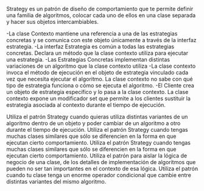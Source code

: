 Strategy es un patrón de diseño de comportamiento que te permite definir una familia de algoritmos, colocar cada uno de
ellos en una clase separada y hacer sus objetos intercambiables.

-La clase Contexto mantiene una referencia a una de las estrategias concretas y se comunica con este objeto únicamente a
través de la interfaz estrategia.
-La interfaz Estrategia es común a todas las estrategias concretas. Declara un método que la clase contexto utiliza para ejecutar una estrategia.
-Las Estrategias Concretas implementan distintas variaciones de un algoritmo que la clase contexto utiliza
-La clase contexto invoca el método de ejecución en el objeto de estrategia vinculado cada vez que necesita ejecutar el algoritmo. La clase contexto no sabe con qué tipo de estrategia funciona o cómo se ejecuta el algoritmo.
-El Cliente crea un objeto de estrategia específico y lo pasa a la clase contexto. La clase contexto expone un modificador set que permite a los clientes sustituir la estrategia asociada al contexto durante el tiempo de ejecución.

Utiliza el patrón Strategy cuando quieras utiliza distintas variantes de un algoritmo dentro de un objeto y poder cambiar
de un algoritmo a otro durante el tiempo de ejecución.
Utiliza el patrón Strategy cuando tengas muchas clases similares que sólo se diferencien en la forma en que ejecutan cierto comportamiento.
Utiliza el patrón Strategy cuando tengas muchas clases similares que sólo se diferencien en la forma en que ejecutan cierto comportamiento.
Utiliza el patrón para aislar la lógica de negocio de una clase, de los detalles de implementación de algoritmos que pueden no ser tan importantes en el contexto de esa lógica.
Utiliza el patrón cuando tu clase tenga un enorme operador condicional que cambie entre distintas variantes del mismo
algoritmo.

